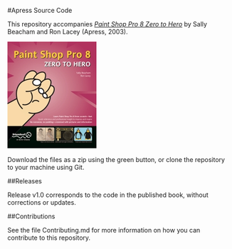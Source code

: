 #Apress Source Code

This repository accompanies [*Paint Shop Pro 8 Zero to Hero*](http://www.apress.com/9781590592380) by Sally Beacham and Ron Lacey (Apress, 2003).

[comment]: #cover
![Cover image](9781590592380.jpg)

Download the files as a zip using the green button, or clone the repository to your machine using Git.

##Releases

Release v1.0 corresponds to the code in the published book, without corrections or updates.

##Contributions

See the file Contributing.md for more information on how you can contribute to this repository.
